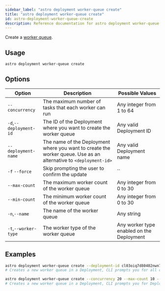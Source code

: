 ```yaml
---
sidebar_label: "astro deployment worker-queue create"
title: "astro deployment worker-queue create"
id: astro-deployment-worker-queue-create
description: Reference documentation for astro deployment worker-queue create.
---
```


Create a [worker queue](../configure-deployment-resources.md#worker-queues).

## Usage

```sh
astro deployment worker-queue create
```

## Options

| Option                         | Description                                                                            | Possible Values                                                                |
| ------------------------------ | -------------------------------------------------------------------------------------- | ------------------------------------------------------------------------------ |
| `--concurrency`           |     The maximum number of tasks that each worker can run                          | Any integer from 1 to 64 |
| `-d`,`--deployment-id`           |      The ID of the Deployment where you want to create the worker queue                           | Any valid Deployment ID |
| `--deployment-name` | The name of the Deployment where you want to create the worker queue. Use as an alternative to `<deployment-id>` | Any valid Deployment name                                            |
| `-f` `--force` | Skip prompting the user to confirm the update | `` |
| `--max-count`                  |        The maximum worker count of the worker queue                                                          | Any integer from 0 to 30       |
| `--min-count`                  |        The minimum worker count of the worker queue                                                          | Any integer from 0 to 30       |
| `-n`,`--name`    | The name of the worker queue     |Any string |
| `-t`,`--worker-type`          | The worker type of the worker queue          | Any worker type enabled on the Deployment |


## Examples 

```sh
astro deployment worker-queue create --deployment-id cl03oiq7d80402nwn7fsl3dmv
# Creates a new worker queue in a Deployment, CLI prompts you for all configuration information.

astro deployment worker-queue create --concurrency 20 --max-count 10 --min-count 2 --name "My worker queue" --worker-type "m5d.8xlarge"
# Creates a new worker queue in a Deployment, CLI prompts you for Deployment information.
```